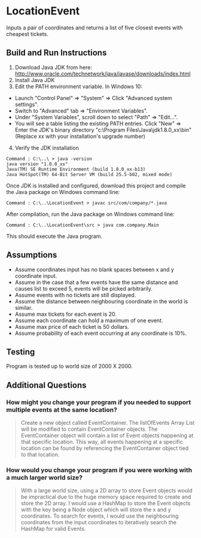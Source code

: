 # LocationEvent
Inputs a pair of coordinates and returns a list of five closest events with cheapest tickets.

## Build and Run Instructions
1. Download Java JDK from here: http://www.oracle.com/technetwork/java/javase/downloads/index.html
2. Install Java JDK
3. Edit the PATH environment variable. In Windows 10:
  * Launch "Control Panel" ⇒ "System" ⇒ Click "Advanced system settings".
  * Switch to "Advanced" tab ⇒ "Environment Variables".
  * Under "System Variables", scroll down to select "Path" ⇒ "Edit...".
  * You will see a table listing the existing PATH entries. Click "New" ⇒ Enter the JDK's binary directory "c:\Program Files\Java\jdk1.8.0_xx\bin" (Replace xx with your installation's upgrade number)
4. Verify the JDK installation
```
Command : C:\..\ > java -version
java version "1.8.0_xx"
Java(TM) SE Runtime Environment (build 1.8.0_xx-b13)
Java HotSpot(TM) 64-Bit Server VM (build 25.5-b02, mixed mode)
```

Once JDK is installed and configured, download this project and compile the Java package on Windows command line:
```
Command : C:\..\LocationEvent > javac src/com/company/*.java
```

After compilation, run the Java package on Windows command line:
```
Command : C:\..\LocationEvent\src > java com.company.Main
```

This should execute the Java program.

## Assumptions
- Assume coordinates input has no blank spaces between x and y coordinate input.
- Assume in the case that a few events have the same distance and causes list to exceed 5, events will be picked arbitrarily.
- Assume events with no tickets are still displayed.
- Assume the distance between neighbouring coordinate in the world is similar.
- Assume max tickets for each event is 20.
- Assume each coordinate can hold a maximum of one event.
- Assume max price of each ticket is 50 dollars.
- Assume probability of each event occurring at any coordinate is 10%.
        
## Testing
Program is tested up to world size of 2000 X 2000.

## Additional Questions
### How might you change your program if you needed to support multiple events at the same location?
> Create a new object called EventContainer. The listOfEvents Array List will be modified to contain EventContainer objects. The EventContainer object will contain a list of Event objects happening at that specific location. This way, all events happening at a specific location can be found by referencing the EventContainer object tied to that location.

### How would you change your program if you were working with a much larger world size?
> With a large world size, using a 2D array to store Event objects would be impractical due to the huge memory space required to create and store the 2D array. I would use a HashMap to store the Event objects with the key being a Node object which will store the x and y coordinates. To search for events, I would use the neighbouring coordinates from the input coordinates to iteratively search the HashMap for valid Events.

        
